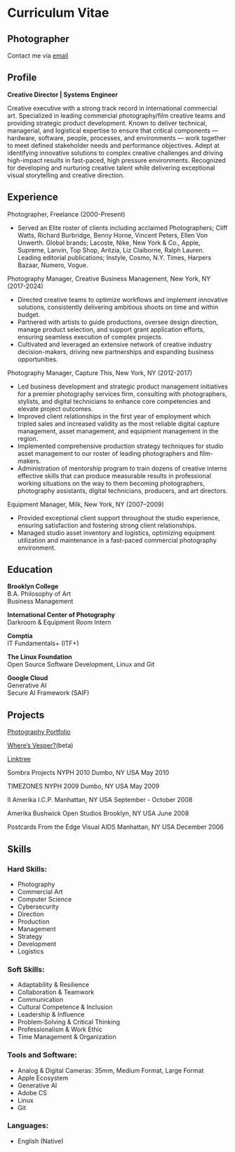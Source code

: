 # **Curriculum Vitae**  
## Photographer  
  
Contact me via [email](mailto:me@richardashe.io)  
  
  
## Profile  
**Creative Director | Systems Engineer**   
  
Creative executive with a strong track record in international commercial art. Specialized in leading commercial photography/film creative teams and providing strategic product development. Known to deliver technical, managerial, and logistical expertise to ensure that critical components — hardware, software, people, processes, and environments — work together to meet defined stakeholder needs and performance objectives. Adept at identifying innovative solutions to complex creative challenges and driving high-impact results in fast-paced, high pressure environments. Recognized for developing and nurturing creative talent while delivering exceptional visual storytelling and creative direction.  
  
  
## Experience  
  
Photographer, Freelance (2000-Present)  
* Served an Elite roster of clients including acclaimed Photographers; Cliff Watts, Richard Burbridge, Benny Horne, Vincent Peters, Ellen Von Unwerth. Global brands; Lacoste, Nike, New York & Co., Apple, Supreme, Lanvin, Top Shop, Aritzia, Liz Claiborne, Ralph Lauren. Leading editorial publications; Instyle, Cosmo, N.Y. Times, Harpers Bazaar, Numero, Vogue.  
  
Photography Manager, Creative Business Management, New York, NY (2017-2024)  
* Directed creative teams to optimize workflows and implement innovative solutions, consistently delivering ambitious shoots on time and within budget.  
* Partnered with artists to guide productions, oversee design direction, manage product selection, and support grant application efforts, ensuring seamless execution of complex projects.  
* Cultivated and leveraged an extensive network of creative industry decision-makers, driving new partnerships and expanding business opportunities.  
  
Photography Manager, Capture This, New York, NY (2012-2017)  
* Led business development and strategic product management initiatives for a premier photography services firm, consulting with photographers, stylists, and digital technicians to enhance core competencies and elevate project outcomes.  
* Improved client relationships in the first year of employment which tripled sales and increased validity as the most reliable digital capture management, asset management, and equipment management in the region.  
* Implemented comprehensive production strategy techniques for studio asset management to our roster of leading photographers and film-makers.  
* Administration of mentorship program to train dozens of creative interns effective skills that can produce measurable results in professional working situations on the way to them becoming photographers, photography assistants, digital technicians, producers, and art directors.  
  
Equipment Manager, Milk, New York, NY (2007–2009)  
* Provided exceptional client support throughout the studio experience, ensuring satisfaction and fostering strong client relationships.  
* Managed studio asset inventory and logistics, optimizing equipment utilization and maintenance in a fast-paced commercial photography environment.  
   
  
## Education  
  
**Brooklyn College**  
B.A. Philosophy of Art  
Business Management  

**International Center of Photography**  
Darkroom & Equipment Room Intern
  
**Comptia**  
IT Fundamentals+ (ITF+)  
  
**The Linux Foundation**  
Open Source Software Development, Linux and Git  
  
**Google Cloud**  
Generative AI  
Secure AI Framework (SAIF)  
  
## Projects  
[Photography Portfolio](https://richardashe.com/work)  

[Where’s Vesper?](https://dozingbats.com)(beta)  

[Linktree](https://linktr.ee/richardashe)  

Sombra Projects
NYPH 2010
Dumbo, NY USA
May 2010

TIMEZONES
NYPH 2009
Dumbo, NY USA
May 2009

II Amerika
I.C.P.
Manhattan, NY USA
September - October 2008

Amerika
Bushwick Open Studios
Brooklyn, NY USA
June 2008

Postcards From the Edge
Visual AIDS
Manhattan, NY USA
December 2006
  
## Skills  
  
### Hard Skills:  
* Photography  
* Commercial Art  
* Computer Science
* Cybersecurity  
* Direction  
* Production  
* Management  
* Strategy  
* Development  
* Logistics  
  
### Soft Skills:
* Adaptability & Resilience  
* Collaboration & Teamwork  
* Communication
* Cultural Competence & Inclusion  
* Leadership & Influence  
* Problem‑Solving & Critical Thinking  
* Professionalism & Work Ethic  
* Time Management & Organization  
  
### Tools and Software:  
* Analog & Digital Cameras: 35mm, Medium Format, Large Format  
* Apple Ecosystem  
* Generative AI  
* Adobe CS  
* Linux  
* Git  
  
### Languages:  
* English (Native)  
